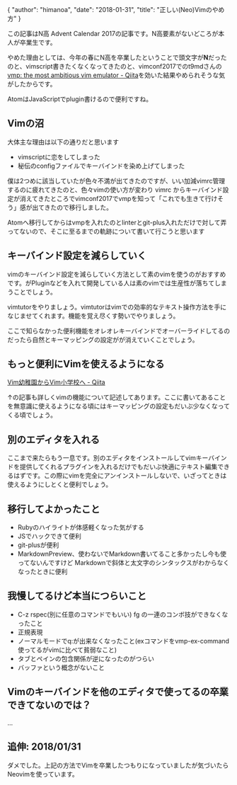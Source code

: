 {
   "author": "himanoa",
   "date": "2018-01-31",
   "title": "正しい(Neo)Vimのやめ方"
}

この記事はN高 Advent Calendar 2017の記事です。N高要素がないどころが本人が卒業生です。

やめた理由としては、今年の春にN高を卒業したということで頭文字が**N**だったのと、vimscript書きたくなくなってきたのと、vimconf2017でのt9mdさんの[vmp: the most ambitious vim emulator - Qiita](https://qiita.com/t9md/items/236d09fea9bcdfabdcea)を効いた結果やめられそうな気がしたからです。

AtomはJavaScriptでplugin書けるので便利ですね。

## Vimの沼

大体主な理由は以下の通りだと思います

- vimscriptに恋をしてしまった
- 秘伝のconfigファイルでキーバインドを染め上げてしまった

僕は2つめに該当していたが色々不満が出てきたのですが、いい加減vimrc管理するのに疲れてきたのと、色々vimの使い方が変わり vimrc からキーバインド設定が消えてきたところでvimconf2017でvmpを知って「これでも生きて行けそう」感が出てきたので移行しました。

Atomへ移行してからはvmpを入れたのとlinterとgit-plus入れただけで対して弄ってないので、そこに至るまでの軌跡について書いて行こうと思います

## キーバインド設定を減らしていく

vimのキーバインド設定を減らしていく方法として素のvimを使うのがおすすめです。がPluginなどを入れて開発している人は素のvimでは生産性が落ちてしまうことでしょう。

vimtutorをやりましょう。vimtutorはvimでの効率的なテキスト操作方法を手になじませてくれます。機能を覚え尽くす勢いでやりましょう。

ここで知らなかった便利機能をオレオレキーバインドでオーバーライドしてるのだったら自然とキーマッピングの設定がが消えていくことでしょう。

## もっと便利にVimを使えるようになる

[Vim幼稚園からVim小学校へ - Qiita](https://qiita.com/hachi8833/items/7beeee825c11f7437f54)

↑の記事も詳しくvimの機能について記述してあります。ここに書いてあることを無意識に使えるようになる頃にはキーマッピングの設定もだいぶ少なくなってくる頃でしょう。

## 別のエディタを入れる

ここまで来たらもう一息です。別のエディタをインストールしてvimキーバインドを提供してくれるプラグインを入れるだけでもだいぶ快適にテキスト編集できるはずです。この際にvimを完全にアンインストールしないで、いざってときは使えるようにしとくと便利でしょう。

## 移行してよかったこと

- Rubyのハイライトが体感軽くなった気がする
- JSでハックできて便利
- git-plusが便利
- MarkdownPreview、使わないでMarkdown書いてること多かったし今も使ってないんですけど Markdownで斜体と太文字のシンタックスがわからなくなったときに便利

## 我慢してるけど本当につらいこと

- C-z rspec(別に任意のコマンドでもいい) fg の一連のコンボ技ができなくなったこと
- 正規表現
- ノーマルモードでq:が出来なくなったこと(exコマンドをvmp-ex-command使ってるがvimに比べて貧弱なこと)
- タブとペインの包含関係が逆になったのがつらい
- バッファという概念がないこと 

## Vimのキーバインドを他のエディタで使ってるの卒業できてないのでは？

…

## 追伸: 2018/01/31

ダメでした。上記の方法でVimを卒業したつもりになっていましたが気づいたらNeovimを使っています。
